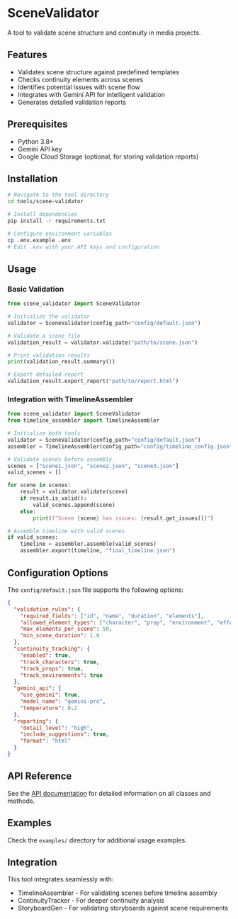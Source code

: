 # SceneValidator

A tool to validate scene structure and continuity in media projects.

## Features

- Validates scene structure against predefined templates
- Checks continuity elements across scenes
- Identifies potential issues with scene flow
- Integrates with Gemini API for intelligent validation
- Generates detailed validation reports

## Prerequisites

- Python 3.8+
- Gemini API key
- Google Cloud Storage (optional, for storing validation reports)

## Installation

```bash
# Navigate to the tool directory
cd tools/scene-validator

# Install dependencies
pip install -r requirements.txt

# Configure environment variables
cp .env.example .env
# Edit .env with your API keys and configuration
```

## Usage

### Basic Validation

```python
from scene_validator import SceneValidator

# Initialize the validator
validator = SceneValidator(config_path="config/default.json")

# Validate a scene file
validation_result = validator.validate("path/to/scene.json")

# Print validation results
print(validation_result.summary())

# Export detailed report
validation_result.export_report("path/to/report.html")
```

### Integration with TimelineAssembler

```python
from scene_validator import SceneValidator
from timeline_assembler import TimelineAssembler

# Initialize both tools
validator = SceneValidator(config_path="config/default.json")
assembler = TimelineAssembler(config_path="config/timeline_config.json")

# Validate scenes before assembly
scenes = ["scene1.json", "scene2.json", "scene3.json"]
valid_scenes = []

for scene in scenes:
    result = validator.validate(scene)
    if result.is_valid():
        valid_scenes.append(scene)
    else:
        print(f"Scene {scene} has issues: {result.get_issues()}")

# Assemble timeline with valid scenes
if valid_scenes:
    timeline = assembler.assemble(valid_scenes)
    assembler.export(timeline, "final_timeline.json")
```

## Configuration Options

The `config/default.json` file supports the following options:

```json
{
  "validation_rules": {
    "required_fields": ["id", "name", "duration", "elements"],
    "allowed_element_types": ["character", "prop", "environment", "effect"],
    "max_elements_per_scene": 50,
    "min_scene_duration": 1.0
  },
  "continuity_tracking": {
    "enabled": true,
    "track_characters": true,
    "track_props": true,
    "track_environments": true
  },
  "gemini_api": {
    "use_gemini": true,
    "model_name": "gemini-pro",
    "temperature": 0.2
  },
  "reporting": {
    "detail_level": "high",
    "include_suggestions": true,
    "format": "html"
  }
}
```

## API Reference

See the [API documentation](../../docs/scene-validator/api.md) for detailed information on all classes and methods.

## Examples

Check the `examples/` directory for additional usage examples.

## Integration

This tool integrates seamlessly with:

- TimelineAssembler - For validating scenes before timeline assembly
- ContinuityTracker - For deeper continuity analysis
- StoryboardGen - For validating storyboards against scene requirements